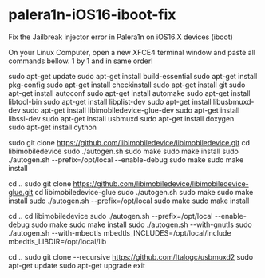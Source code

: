 # palera1n-iOS16-iboot-fix
Fix the Jailbreak injector error in Palera1n on iOS16.X devices (iboot)


On your Linux Computer, open a new XFCE4 terminal window and paste all commands bellow. 1 by 1 and in same order!




sudo apt-get update
sudo apt-get install build-essential
sudo apt-get install pkg-config
sudo apt-get install checkinstall
sudo apt-get install git
sudo apt-get install autoconf
sudo apt-get install automake
sudo apt-get install libtool-bin
sudo apt-get install libplist-dev
sudo apt-get install libusbmuxd-dev
sudo apt-get install libimobiledevice-glue-dev
sudo apt-get install libssl-dev
sudo apt-get install usbmuxd
sudo apt-get install doxygen	
sudo apt-get install cython


sudo git clone https://github.com/libimobiledevice/libimobiledevice.git
cd libimobiledevice
sudo ./autogen.sh
sudo make
sudo make install
sudo ./autogen.sh --prefix=/opt/local --enable-debug
sudo make
sudo make install


cd ..
sudo git clone https://github.com/libimobiledevice/libimobiledevice-glue.git
cd libimobiledevice-glue
sudo ./autogen.sh
sudo make
sudo make install
sudo ./autogen.sh --prefix=/opt/local
sudo make
sudo make install


cd ..
cd libimobiledevice
sudo ./autogen.sh --prefix=/opt/local --enable-debug
sudo make
sudo make install
sudo ./autogen.sh --with-gnutls
sudo ./autogen.sh --with-mbedtls mbedtls_INCLUDES=/opt/local/include mbedtls_LIBDIR=/opt/local/lib


cd ..
sudo git clone --recursive https://github.com/Italogc/usbmuxd2
sudo apt-get update
sudo apt-get upgrade
exit

